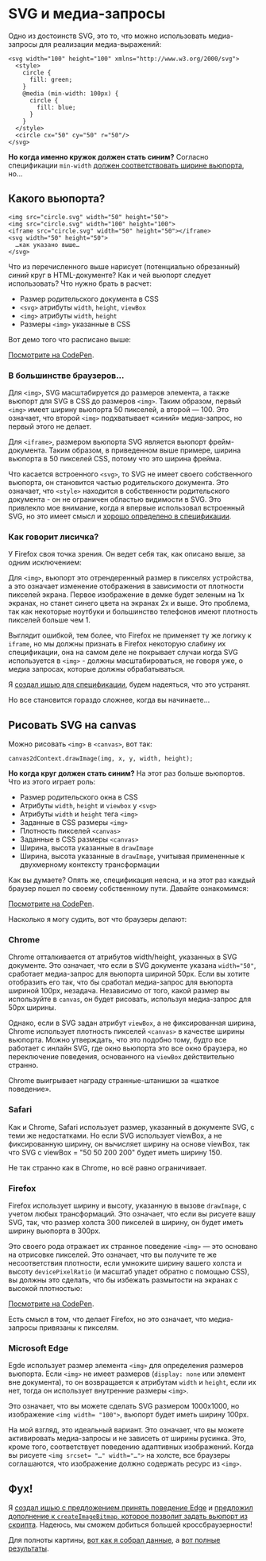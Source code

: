 # SVG и медиа-запросы

Одно из достоинств SVG, это то, что можно использовать медиа-запросы для реализации медиа-выражений:

    <svg width="100" height="100" xmlns="http://www.w3.org/2000/svg">
      <style>
        circle {
          fill: green;
        }
        @media (min-width: 100px) {
          circle {
            fill: blue;
          }
        }
      </style>
      <circle cx="50" cy="50" r="50"/>
    </svg>

**Но когда именно кружок должен стать синим?** Согласно спецификации `min-width` [должен соответствовать ширине вьюпорта][1], но…


## Какого вьюпорта?

    <img src="circle.svg" width="50" height="50">
    <img src="circle.svg" width="100" height="100">
    <iframe src="circle.svg" width="50" height="50"></iframe>
    <svg width="50" height="50">
      …как указано выше…
    </svg>

Что из перечисленного выше нарисует (потенциально обрезанный) *синий* круг в HTML-документе? Как и чей вьюпорт следует использовать? Что нужно брать в расчет:

* Размер родительского документа в CSS
* `<svg>` aтрибуты `width`, `height`, `viewBox` 
* `<img>` атрибуты `width`, `height`
* Размеры `<img>` указанные в CSS  

Вот демо того что расписано выше: 

<p data-height="265" data-theme-id="dark" data-slug-hash="pEXrpN" data-default-tab="result" data-user="FMRobot" data-embed-version="2" data-pen-title="pEXrpN" class="codepen"><a href="http://codepen.io/FMRobot/pen/pEXrpN/">Посмотрите на CodePen</a>.</p>


### В большинстве браузеров…

Для `<img>`, SVG масштабируется до размеров элемента, а также вьюпорт для SVG в CSS до размеров `<img>`. Таким образом, первый `<img>` имеет ширину вьюпорта 50 пикселей, а второй — 100. Это означает, что второй `<img>` подхватывает «синий» медиа-запрос, но первый этого не делает.

Для `<iframe>`, размером вьюпорта SVG является вьюпорт фрейм-документа. Таким образом, в приведенном выше примере, ширина вьюпорта в 50 пикселей CSS, потому что это ширина фрейма.

Что касается встроенного `<svg>`, то SVG не имеет своего собственного вьюпорта, он становится частью родительского документа. Это означает, что `<style>` находится в собственности родительского документа - он не ограничен областью видимости в SVG. Это привлекло мое внимание, когда я впервые использовал встроенный SVG, но это имеет смысл и [хорошо определено в спецификации][3].


### Как говорит лисичка?

У Firefox своя точка зрения. Он ведет себя так, как описано выше, за одним исключением:

Для `<img>`, вьюпорт это отрендеренный размер в пикселях устройства, а это означает изменение отображения в зависимости от плотности пикселей экрана. Первое изображение в демке будет зеленым на 1x экранах, но станет синего цвета на экранах 2x и выше. Это проблема, так как некоторые ноутбуки и большинство телефонов имеют плотность пикселей больше чем 1.

Выглядит ошибкой, тем более, что Firefox не применяет ту же логику к `iframe`, но мы должны признать в Firefox некоторую слабину их спецификации, она на самом деле не покрывает случаи когда SVG используется в `<img>` - должны масштабироваться, не говоря уже, о медиа запросах, которые должны обрабатываться.

Я [создал ишью для спецификации][4], будем надеяться, что это устранят.

Но все становится гораздо сложнее, когда вы начинаете…


## Рисовать SVG на canvas

Можно рисовать `<img>` в `<canvas>`, вот так:

    canvas2dContext.drawImage(img, x, y, width, height);

**Но когда круг должен стать синим?** На этот раз больше вьюпортов. Что из этого играет роль:

* Размер родительского окна в CSS
* Атрибуты `width`, `height` и `viewbox` у `<svg>`
* Атрибуты `width` и `height` тега `<img>` 
* Заданные в CSS размеры `<img>` 
* Плотность пикселей `<canvas>` 
* Заданные в CSS размеры `<canvas>` 
* Ширина, высота указанные в `drawImage` 
* Ширина, высота указанные в `drawImage`, учитывая примененные к двухмерному контексту трансформации

Как вы думаете? Опять же, спецификация неясна, и на этот раз каждый браузер пошел по своему собственному пути. Давайте ознакомимся:

<p data-height="265" data-theme-id="dark" data-slug-hash="VKJMMY" data-default-tab="result" data-user="FMRobot" data-embed-version="2" data-pen-title="VKJMMY" class="codepen"><a href="http://codepen.io/FMRobot/pen/VKJMMY/">Посмотрите на CodePen</a>.</p>

Насколько я могу судить, вот что браузеры делают:


### Chrome

Chrome отталкивается от атрибутов width/height, указанных в SVG документе. Это означает, что если в SVG документе указана `width="50"`, сработает медиа-запрос для вьюпорта шириной 50px. Если вы хотите отобразить его так, что бы сработал медиа-запрос для вьюпорта шириной 100px, незадача. Независимо от того, какой размер вы используйте в `canvas`, он будет рисовать, используя медиа-запрос для 50px ширины.

Однако, если в SVG задан атрибут `viewBox`, а не фиксированная ширина, Chrome использует плотность пикселей `<canvas>` в качестве ширины вьюпорта. Можно утверждать, что это подобно тому, будто все работает с инлайн SVG, где окно вьюпорта это все окно браузера, но переключение поведения, основанного на `viewBox` действительно странно.

Chrome выигрывает награду странные-штанишки за «шаткое поведение».


### Safari

Как и Chrome, Safari использует размер, указанный в документе SVG, с теми же недостатками. Но если SVG использует viewBox, а не фиксированную ширину, он вычисляет ширину на основе viewBox, так что SVG с viewBox = "50 50 200 200" будет иметь ширину 150.

Не так странно как в Chrome, но всё равно ограничивает.


### Firefox

Firefox использует ширину и высоту, указанную в вызове `drawImage`, с учетом любых трансформаций. Это означает, что если вы рисуете вашу SVG, так, что размер холста 300 пикселей в ширину, он будет иметь ширину вьюпорта в 300px.

Это своего рода отражает их странное поведение `<img>` — это основано на  отрисовке пикселей. Это означает, что вы получите те же несоответствия плотности, если умножите ширину вашего холста и высоту `devicePixelRatio` (и масштаб упадет обратно с помощью CSS), вы должны это сделать, что бы избежать размытости на экранах с высокой плотностью:

<p data-height="265" data-theme-id="dark" data-slug-hash="vXqWBg" data-default-tab="result" data-user="FMRobot" data-embed-version="2" data-pen-title="vXqWBg" class="codepen"><a href="http://codepen.io/FMRobot/pen/vXqWBg/">Посмотрите на CodePen</a>.</p>

Есть смысл в том, что делает Firefox, но это означает, что медиа-запросы привязаны к пикселям.


### Microsoft Edge

Egde использует размер элемента `<img>` для определения размеров вьюпорта. Если `<img>` не имеет размеров (`display: none` или элемент вне документа), то он возвращается к атрибутам `width` и `height`, если их нет, тогда он использует внутренние размеры `<img>`.

Это означает, что вы можете сделать SVG размером 1000x1000, но изображение `<img width= "100">`, вьюпорт будет иметь ширину 100px.

На мой взгляд, это идеальный вариант. Это означает, что вы можете активировать медиа-запросы и не зависеть от ширины русинка. Это, кроме того, соответствует поведению адаптивных изображений. Когда вы рисуете `<img srcset= "…" width="…">` на холсте, все браузеры соглашаются, что изображение должно содержать ресурс из `<img>`.


## Фух!

Я [создал ишью с предложением принять поведение Edge][6] и [предложил дополнение к `createImageBitmap`, которое позволит задать вьюпорт из скрипта][7]. Надеюсь, мы сможем добиться большей кроссбраузерности!

Для полноты картины, [вот как я собрал данные][8], а [вот полные результаты][9].


 [1]: https://drafts.csswg.org/mediaqueries-3/#width
 [2]: img/fixed100.4b1cb7cb9384.svg
 [3]: https://svgwg.org/svg2-draft/styling.html#StyleSheetsInHTMLDocuments
 [4]: https://github.com/w3c/svgwg/issues/289
 [5]: img/text.941f43fc7ea8.svg
 [6]: https://github.com/whatwg/html/issues/1880
 [7]: https://github.com/whatwg/html/issues/1881
 [8]: http://jsbin.com/gefaju/2/edit?js,output
 [9]: https://docs.google.com/spreadsheets/d/15IkG42KrEWgv_FbrgfGBSM_PYRi22Vj_uGrcp4LxyMU/edit#gid=0
